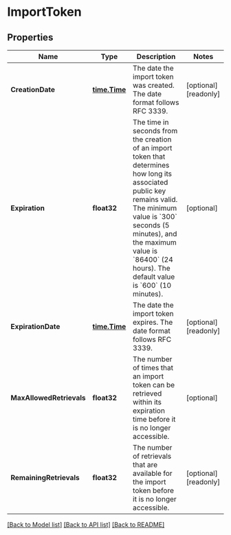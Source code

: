 # ImportToken

## Properties

Name | Type | Description | Notes
------------ | ------------- | ------------- | -------------
**CreationDate** | [**time.Time**](time.Time.md) | The date the import token was created. The date format follows RFC 3339. | [optional] [readonly] 
**Expiration** | **float32** | The time in seconds from the creation of an import token that determines how long its associated public key  remains valid.     The minimum value is &#x60;300&#x60; seconds (5 minutes), and the maximum value is &#x60;86400&#x60; (24 hours). The default value is &#x60;600&#x60; (10 minutes). | [optional] 
**ExpirationDate** | [**time.Time**](time.Time.md) | The date the import token expires. The date format follows RFC 3339. | [optional] [readonly] 
**MaxAllowedRetrievals** | **float32** | The number of times that an import token can be retrieved within its expiration time before it is no longer accessible.  | [optional] 
**RemainingRetrievals** | **float32** | The number of retrievals that are available for the import token before it is no longer accessible.   | [optional] [readonly] 

[[Back to Model list]](../README.md#documentation-for-models) [[Back to API list]](../README.md#documentation-for-api-endpoints) [[Back to README]](../README.md)


